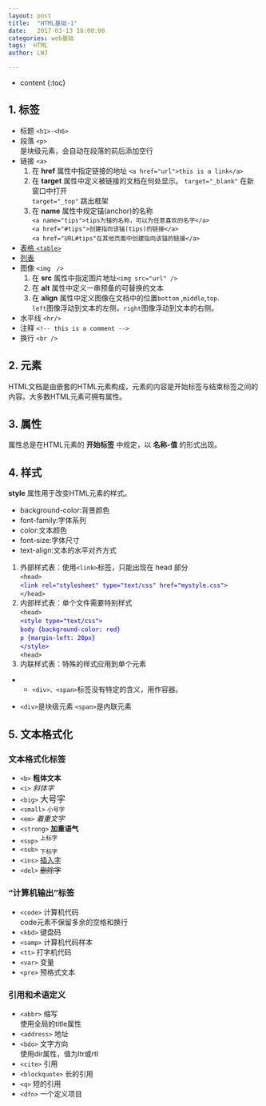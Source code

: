 ```yaml
---
layout: post
title:  "HTML基础-1"
date:   2017-03-13 18:00:00
categories: web基础
tags:  HTML
author: LWJ

---
```


* content
{:toc}

## 1. 标签

+ 标题 `<h1>-<h6>`  
+ 段落 `<p>`  
  是块级元素，会自动在段落的前后添加空行
+ 链接 `<a>`
  1. 在 **href** 属性中指定链接的地址  `<a href="url">this is a link</a>`  
  2. 在 **target** 属性中定义被链接的文档在何处显示。
  `target="_blank"` 在新窗口中打开  
  `target="_top"` 跳出框架
  3. 在 **name** 属性中规定锚(anchor)的名称  
  `<a name="tips">tips为锚的名称，可以为任意喜欢的名字</a>`  
  `<a href="#tips">创建指向该锚(tips)的链接</a>`  
  `<a href="URL#tips"在其他页面中创建指向该锚的链接</a>`     　　
+ <a href="http://w3school.com.cn/html/html_tables.asp">表格 `<table>` </a>  
+ <a href="http://w3school.com.cn/html/html_lists.asp">列表</a>
　
+ 图像 `<img　/>`  
  1. 在 **src** 属性中指定图片地址`<img src="url" />`  
  2. 在 **alt** 属性中定义一串预备的可替换的文本  
  3. 在 **align** 属性中定义图像在文档中的位置`bottom` ,`middle`,`top`.  
  `left`图像浮动到文本的左侧，`right`图像浮动到文本的右侧。
+ 水平线 `<hr/>`  
+ 注释 `<!-- this is a comment -->`  
+ 换行 `<br />`


## 2. 元素

  HTML文档是由嵌套的HTML元素构成，元素的内容是开始标签与结束标签之间的内容。大多数HTML元素可拥有属性。

## 3. 属性

  属性总是在HTML元素的 **开始标签** 中规定，以 **名称-值** 的形式出现。

## 4. 样式

**style** 属性用于改变HTML元素的样式。  

+ background-color:背景颜色  
+ font-family:字体系列  
+ color:文本颜色  
+ font-size:字体尺寸  
+ text-align:文本的水平对齐方式  

 1. 外部样式表：使用`<link>`标签，只能出现在 head 部分  
  `<head>`  <span style="color: blue">   
  `<link rel="stylesheet" type="text/css" href="mystyle.css">`  </span>   
  `</head>`   
 2. 内部样式表：单个文件需要特别样式   
  `<head>`  <span style="color: blue">  
  `<style type="text/css">`   
  `body {background-color: red}`   
  `p {margin-left: 20px}`   
  `</style>`  </span>  
  `<head>`  
 3. 内联样式表：特殊的样式应用到单个元素  
+ -  `<div>、<span>`标签没有特定的含义，用作容器。
 - `<div>`是块级元素  `<span>`是内联元素
	
## 5. 文本格式化

### 文本格式化标签  

+ `<b>` <b> 粗体文本</b>  
+ `<i>` <i> 斜体字</i>  
+ `<big>` <big> 大号字</big>  
+ `<small>` <small> 小号字</small>  
+ `<em>` <em> 着重文字</em>  
+ `<strong>`<strong> 加重语气</strong>  
+ `<sup>` <sup> 上标字</sup>  
+ `<sub>` <sub> 下标字</sub>  
+ `<ins>` <ins> 插入字</ins>  
+ `<del>` <del> 删除字</del>  

### “计算机输出”标签  

+ `<code>` 计算机代码  
  code元素不保留多余的空格和换行
+ `<kbd>` 键盘码  
+ `<samp>` 计算机代码样本  
+ `<tt>` 打字机代码  
+ `<var>` 变量  
+ `<pre>` 预格式文本 

### 引用和术语定义  

+ `<abbr>` 缩写  
  使用全局的title属性
+ `<address>` 地址  
+ `<bdo>` 文字方向  
  使用dir属性，值为ltr或rtl  
+ `<cite>`  引用
+ `<blockquote>` 长的引用  
+ `<q>` 短的引用  
+ `<dfn>` 一个定义项目  

